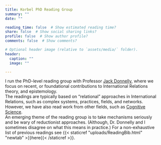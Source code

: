 ```yaml
---
title: Korbel PhD Reading Group
summary: ""
date: ""

reading_time: false  # Show estimated reading time?
share: false  # Show social sharing links?
profile: false  # Show author profile?
comments: false  # Show comments?

# Optional header image (relative to `assets/media/` folder).
header:
  caption: ""
  image: ""

---
```

I run the PhD-level reading group with Professor [Jack Donnelly](https://jackdonnelly.org/), where we focus on recent, or foundational contributions to International Relations theory, and epistemology. \
The readings are typically based on “relational” approaches in International Relations, such as complex systems, practices, fields, and networks. However, we have also read work from other fields, such as [Cognitive Science](https://oxford.universitypressscholarship.com/view/10.1093/acprof:oso/9780195333213.001.0001/acprof-9780195333213). \
An emerging theme of the reading group is to take mechanisms seriously and be wary of reductionist approaches. (Although, Dr. Donnelly and I sometimes disagree on what this means in practice.)
For a non-exhaustive list of previous readings see {{< staticref "uploads/ReadingBib.html" "newtab" >}}here{{< /staticref >}}.
